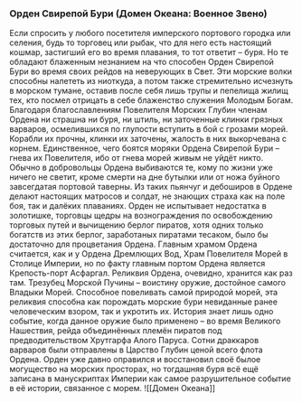 ###  Орден Свирепой Бури (Домен Океана: Военное Звено)

Если спросить у любого посетителя имперского портового городка или селения, будь то торговец или рыбак, что для него есть настоящий кошмар, застигший его во время плавания, то тот ответит – буря. Но те обладают блаженным незнанием на что способен Орден Свирепой Бури во время своих рейдов на неверующих в Свет. Эти морские волки способны налететь из ниоткуда, а потом также стремительно исчезнуть в морском тумане, оставив после себя лишь трупы и пепелища жилищ тех, кто посмел отрицать в себе блаженство служения Молодым Богам. Благодаря благославлениям Повелителя Морских Глубин членам Ордена ни страшна ни буря, ни штиль, ни заточенные клинки грязных варваров, осмелившихся по глупости вступить в бой с грозами морей.
Корабли их прочны, клинки их заточены, жалость в них выкорчевана с корнем. Единственное, чего боятся моряки Ордена Свирепой Бури – гнева их Повелителя, ибо от гнева морей живым не уйдёт никто.
Обычно в добровольцы Ордена выбиваются те, кому по жизни уже ничего не светит, кроме смерти на дне бутылки или от ножа буйного завсегдатая портовой таверны. Из таких пьянчуг и дебоширов в Ордене делают настоящих матросов и солдат, не знающих страха как на поле боя, так и далёких плаваниях.
Орден не испытывает недостатка в золотишке, торговцы щедры на вознограждения по освобождению торговых путей и вычищению берлог пиратов, хотя одних только богатств из этих берлог, заработаных пиратами тесаком, было бы достаточно для процветания Ордена.
Главным храмом Ордена считается, как и у Ордена Дремлющих Вод, Храм Повелителя Морей в Столице Империи, но по факту главным портом Ордена является Крепость-порт Асфаргал. Реликвия Ордена, очевидно, хранится как раз там.
Трезубец Морской Пучины – воистину оружие, достойное самого Владыки Морей. Способное повеливать самой природой морей, эта реликвия способна как порождать морские бури невиданные ранее человеческим взором, так и укротить их. История знает лишь одно событие, когда данное оружие было применено – во время Великого Нашествия, рейда объединённых племён пиратов под предводительством Хрутгарфа Алого Паруса. Сотни драккаров варваров были отправлены в Царство Глубин ценой всего флота Ордена. Орден уже давно оправился и восстановил своё былое могущество на морских просторах, но тогдашняя буря всё ещё записана в манускриптах Империи как самое разрушительное событие в её истории, связанное с морем.
![[Домен Океана]]